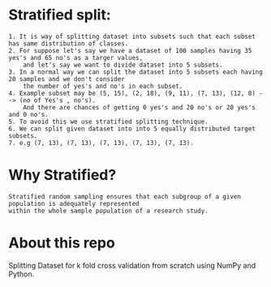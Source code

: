 # Stratified split: 
    1. It is way of splitting dataset into subsets such that each subset has same distribution of classes.
    2. For suppose let's say we have a dataset of 100 samples having 35 yes's and 65 no's as a targer values, 
        and let's say we want to divide dataset into 5 subsets.
    3. In a normal way we can split the dataset into 5 subsets each having 20 samples and we don't consider
        the number of yes's and no's in each subset.
    4. Example subset may be (5, 15), (2, 18), (9, 11), (7, 13), (12, 8) --> (no of Yes's , no's). 
        And there are chances of getting 0 yes's and 20 no's or 20 yes's and 0 no's.
    5. To avoid this we use stratified splitting technique.
    6. We can split given dataset into into 5 equally distributed target subsets.
    7. e.g (7, 13), (7, 13), (7, 13), (7, 13), (7, 13).
# Why Stratified?
    Stratified random sampling ensures that each subgroup of a given population is adequately represented 
    within the whole sample population of a research study.
# About this repo
Splitting Dataset for k fold cross validation from scratch using NumPy and Python.
